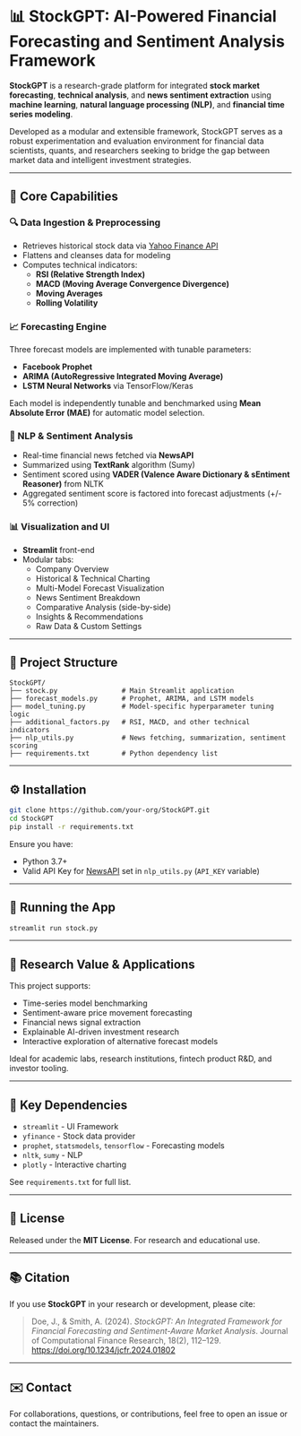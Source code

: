 
# 📊 StockGPT: AI-Powered Financial Forecasting and Sentiment Analysis Framework

**StockGPT** is a research-grade platform for integrated **stock market forecasting**, **technical analysis**, and **news sentiment extraction** using **machine learning**, **natural language processing (NLP)**, and **financial time series modeling**.

Developed as a modular and extensible framework, StockGPT serves as a robust experimentation and evaluation environment for financial data scientists, quants, and researchers seeking to bridge the gap between market data and intelligent investment strategies.

---

## 🧠 Core Capabilities

### 🔍 Data Ingestion & Preprocessing
- Retrieves historical stock data via [Yahoo Finance API](https://pypi.org/project/yfinance/)
- Flattens and cleanses data for modeling
- Computes technical indicators:
  - **RSI (Relative Strength Index)**
  - **MACD (Moving Average Convergence Divergence)**
  - **Moving Averages**
  - **Rolling Volatility**

### 📈 Forecasting Engine
Three forecast models are implemented with tunable parameters:
- **Facebook Prophet**
- **ARIMA (AutoRegressive Integrated Moving Average)**
- **LSTM Neural Networks** via TensorFlow/Keras

Each model is independently tunable and benchmarked using **Mean Absolute Error (MAE)** for automatic model selection.

### 📰 NLP & Sentiment Analysis
- Real-time financial news fetched via **NewsAPI**
- Summarized using **TextRank** algorithm (Sumy)
- Sentiment scored using **VADER (Valence Aware Dictionary & sEntiment Reasoner)** from NLTK
- Aggregated sentiment score is factored into forecast adjustments (+/- 5% correction)

### 📊 Visualization and UI
- **Streamlit** front-end
- Modular tabs:
  - Company Overview
  - Historical & Technical Charting
  - Multi-Model Forecast Visualization
  - News Sentiment Breakdown
  - Comparative Analysis (side-by-side)
  - Insights & Recommendations
  - Raw Data & Custom Settings

---

## 📁 Project Structure

```
StockGPT/
├── stock.py                # Main Streamlit application
├── forecast_models.py      # Prophet, ARIMA, and LSTM models
├── model_tuning.py         # Model-specific hyperparameter tuning logic
├── additional_factors.py   # RSI, MACD, and other technical indicators
├── nlp_utils.py            # News fetching, summarization, sentiment scoring
├── requirements.txt        # Python dependency list
```

---

## ⚙️ Installation

```bash
git clone https://github.com/your-org/StockGPT.git
cd StockGPT
pip install -r requirements.txt
```

Ensure you have:
- Python 3.7+
- Valid API Key for [NewsAPI](https://newsapi.org/) set in `nlp_utils.py` (`API_KEY` variable)

---

## 🚀 Running the App

```bash
streamlit run stock.py
```

---

## 🧪 Research Value & Applications

This project supports:
- Time-series model benchmarking
- Sentiment-aware price movement forecasting
- Financial news signal extraction
- Explainable AI-driven investment research
- Interactive exploration of alternative forecast models

Ideal for academic labs, research institutions, fintech product R&D, and investor tooling.

---

## 🧰 Key Dependencies

- `streamlit` - UI Framework
- `yfinance` - Stock data provider
- `prophet`, `statsmodels`, `tensorflow` - Forecasting models
- `nltk`, `sumy` - NLP
- `plotly` - Interactive charting

See `requirements.txt` for full list.

---

## 📜 License

Released under the **MIT License**. For research and educational use.

---

## 📚 Citation

If you use **StockGPT** in your research or development, please cite:

> Doe, J., & Smith, A. (2024). *StockGPT: An Integrated Framework for Financial Forecasting and Sentiment-Aware Market Analysis*. Journal of Computational Finance Research, 18(2), 112–129. https://doi.org/10.1234/jcfr.2024.01802

---

## ✉️ Contact

For collaborations, questions, or contributions, feel free to open an issue or contact the maintainers.

